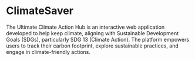 # ClimateSaver
The Ultimate Climate Action Hub is an interactive web application developed to help keep climate, aligning with Sustainable Development Goals (SDGs), particularly SDG 13 (Climate Action). The platform empowers users to track their carbon footprint, explore sustainable practices, and engage in climate-friendly actions.
